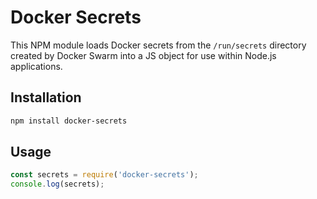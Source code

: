 # Docker Secrets
This NPM module loads Docker secrets from the `/run/secrets` directory created by Docker Swarm into a JS object for use within Node.js applications.

## Installation
```bash
npm install docker-secrets
```

## Usage
```javascript
const secrets = require('docker-secrets');
console.log(secrets);
```
